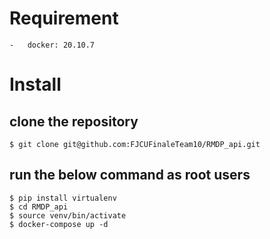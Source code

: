 # Requirement
    -   docker: 20.10.7
# Install
## clone the repository
    $ git clone git@github.com:FJCUFinaleTeam10/RMDP_api.git
## run the below command as root users
    $ pip install virtualenv
    $ cd RMDP_api
    $ source venv/bin/activate
    $ docker-compose up -d



